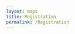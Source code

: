 ```yaml
---
layout: maps
title: Registration
permalink: /Registration
---
```


<!-- Raw HTML for embedded iframe backgrounds -->

<section data-background="#000000">
    <section data-background-iframe="https://www.youtube.com/embed/UMrzuf2tk9U?controls=0&amp;enablejsapi=0&amp;autoplay=1&amp;loop=1&amp;showinfo=0&amp;rel=0&amp;html5=1">
    </section>
</section>